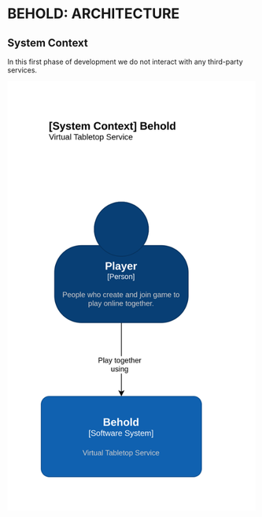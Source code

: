 BEHOLD: ARCHITECTURE
====================

## System Context

In this first phase of development we do not interact with any third-party services.

![C4 System Context Diagram](./images/c4-context.drawio.svg)
